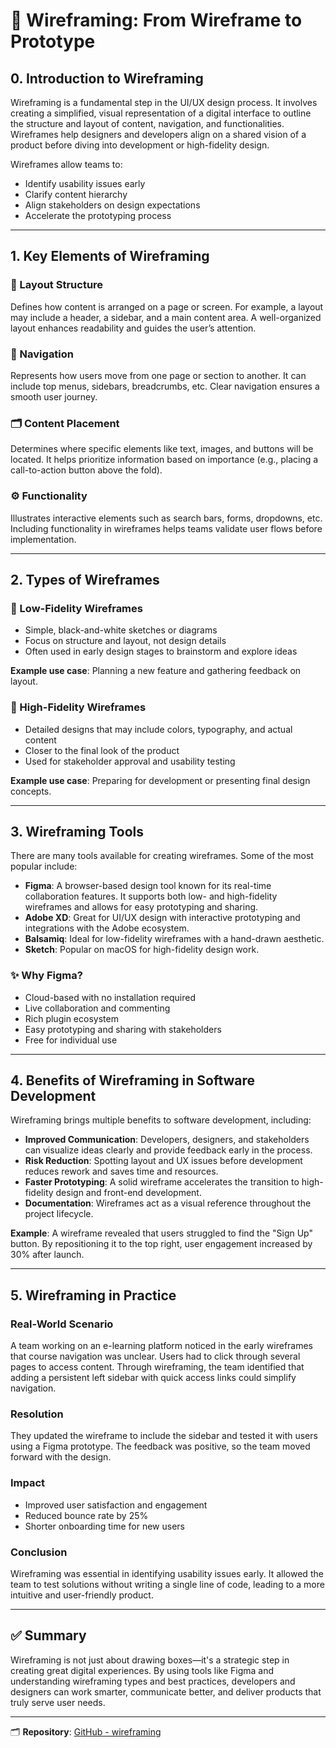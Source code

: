 # 📐 Wireframing: From Wireframe to Prototype

## 0. Introduction to Wireframing

Wireframing is a fundamental step in the UI/UX design process. It involves creating a simplified, visual representation of a digital interface to outline the structure and layout of content, navigation, and functionalities. Wireframes help designers and developers align on a shared vision of a product before diving into development or high-fidelity design.

Wireframes allow teams to:
- Identify usability issues early
- Clarify content hierarchy
- Align stakeholders on design expectations
- Accelerate the prototyping process

---

## 1. Key Elements of Wireframing

### 🧱 Layout Structure
Defines how content is arranged on a page or screen. For example, a layout may include a header, a sidebar, and a main content area. A well-organized layout enhances readability and guides the user’s attention.

### 🔗 Navigation
Represents how users move from one page or section to another. It can include top menus, sidebars, breadcrumbs, etc. Clear navigation ensures a smooth user journey.

### 🗂️ Content Placement
Determines where specific elements like text, images, and buttons will be located. It helps prioritize information based on importance (e.g., placing a call-to-action button above the fold).

### ⚙️ Functionality
Illustrates interactive elements such as search bars, forms, dropdowns, etc. Including functionality in wireframes helps teams validate user flows before implementation.

---

## 2. Types of Wireframes

### 🔲 Low-Fidelity Wireframes
- Simple, black-and-white sketches or diagrams
- Focus on structure and layout, not design details
- Often used in early design stages to brainstorm and explore ideas

**Example use case**: Planning a new feature and gathering feedback on layout.

### 🎨 High-Fidelity Wireframes
- Detailed designs that may include colors, typography, and actual content
- Closer to the final look of the product
- Used for stakeholder approval and usability testing

**Example use case**: Preparing for development or presenting final design concepts.

---

## 3. Wireframing Tools

There are many tools available for creating wireframes. Some of the most popular include:

- **Figma**: A browser-based design tool known for its real-time collaboration features. It supports both low- and high-fidelity wireframes and allows for easy prototyping and sharing.
- **Adobe XD**: Great for UI/UX design with interactive prototyping and integrations with the Adobe ecosystem.
- **Balsamiq**: Ideal for low-fidelity wireframes with a hand-drawn aesthetic.
- **Sketch**: Popular on macOS for high-fidelity design work.

### ✨ Why Figma?
- Cloud-based with no installation required
- Live collaboration and commenting
- Rich plugin ecosystem
- Easy prototyping and sharing with stakeholders
- Free for individual use

---

## 4. Benefits of Wireframing in Software Development

Wireframing brings multiple benefits to software development, including:

- **Improved Communication**: Developers, designers, and stakeholders can visualize ideas clearly and provide feedback early in the process.
- **Risk Reduction**: Spotting layout and UX issues before development reduces rework and saves time and resources.
- **Faster Prototyping**: A solid wireframe accelerates the transition to high-fidelity design and front-end development.
- **Documentation**: Wireframes act as a visual reference throughout the project lifecycle.

**Example**: A wireframe revealed that users struggled to find the "Sign Up" button. By repositioning it to the top right, user engagement increased by 30% after launch.

---

## 5. Wireframing in Practice

### Real-World Scenario

A team working on an e-learning platform noticed in the early wireframes that course navigation was unclear. Users had to click through several pages to access content. Through wireframing, the team identified that adding a persistent left sidebar with quick access links could simplify navigation.

### Resolution
They updated the wireframe to include the sidebar and tested it with users using a Figma prototype. The feedback was positive, so the team moved forward with the design.

### Impact
- Improved user satisfaction and engagement
- Reduced bounce rate by 25%
- Shorter onboarding time for new users

### Conclusion
Wireframing was essential in identifying usability issues early. It allowed the team to test solutions without writing a single line of code, leading to a more intuitive and user-friendly product.

---

## ✅ Summary

Wireframing is not just about drawing boxes—it's a strategic step in creating great digital experiences. By using tools like Figma and understanding wireframing types and best practices, developers and designers can work smarter, communicate better, and deliver products that truly serve user needs.

---

🗂 **Repository**: [GitHub - wireframing](https://github.com/Badrnej/wireframing/)
